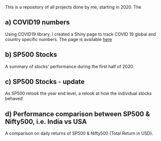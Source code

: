 This is a repository of all projects done by me, starting in 2020. The

## a) COVID19 numbers
Using COVID19 library, I created a Shiny page to track COVID 19 global and country specific numbers. The page is available [here](https://shuklam.shinyapps.io/COVID19/)

## b) SP500 Stocks
A summary of stocks' performance during the first half of 2020.

## c) SP500 Stocks - update
As SP500 retook the year end level, a relook at how the individual stocks behaved

## d) Performance comparison between SP500 & Nifty500, i.e. India vs USA
A comparison on daily returns of SP500 & Nifty500 (Total Return in USD).
